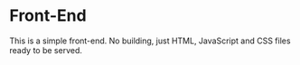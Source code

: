 # Front-End

This is a simple front-end. No building, just HTML, JavaScript and CSS files ready to be served.
